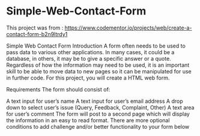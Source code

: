 # Simple-Web-Contact-Form
This project was from : https://www.codementor.io/projects/web/create-a-contact-form-b2n9ltrdy1

Simple Web Contact Form
Introduction
A form often needs to be used to pass data to various other applications. In many cases, it could be a database, in others, it may be to give a specific answer or a quote. Regardless of how the information may need to be used, it is an important skill to be able to move data to new pages so it can be manipulated for use in further code. For this project, you will create a HTML web form.

Requirements
The form should consist of:

A text input for user’s name
A text input for user’s email address
A drop down to select user’s issue (Query, Feedback, Complaint, Other)
A text area for user’s comment
The form will post to a second page which will display the information in an easy to read format.
There are more optional conditions to add challenge and/or better functionality to your form below

